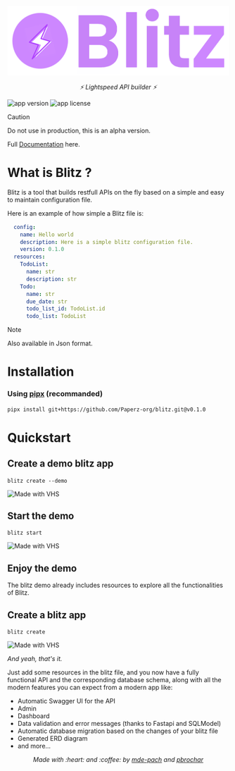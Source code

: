 #

![alt text](./docs/images/blitz_banner.png)
<p align="center">
  <em>⚡️ Lightspeed API builder ⚡️</em>
</p>

![app version](https://img.shields.io/badge/version-0.2.0-brightgreen)
![app license](https://img.shields.io/badge/license-MIT-brightgreen)

> [!CAUTION]
> Do not use in production, this is an alpha version.

Full [Documentation](https://paperz-org.github.io/blitz/) here.

# **What is Blitz ?**
Blitz is a tool that builds restfull APIs on the fly based on a simple and easy to maintain configuration file.

Here is an example of how simple a Blitz file is:
  ```yaml
    config:
      name: Hello world
      description: Here is a simple blitz configuration file.
      version: 0.1.0
    resources:
      TodoList:
        name: str
        description: str
      Todo:
        name: str
        due_date: str
        todo_list_id: TodoList.id
        todo_list: TodoList
  ```
> [!NOTE]
> Also available in Json format.

# Installation

### Using [pipx](https://pipx.pypa.io/stable/installation/) (recommanded)
```bash
pipx install git+https://github.com/Paperz-org/blitz.git@v0.1.0
```

# Quickstart

## Create a demo blitz app

```console
blitz create --demo
```
![Made with VHS](https://vhs.charm.sh/vhs-4fwHdy68qbYVz5RaZy2XJf.gif)

## Start the demo

```console
blitz start
```

![Made with VHS](https://vhs.charm.sh/vhs-2TEc58IujiV0CB1WoasT99.gif)

## Enjoy the demo

The blitz demo already includes resources to explore all the functionalities of Blitz.

## Create a blitz app

```console
blitz create
```
![Made with VHS](https://vhs.charm.sh/vhs-69aoDSUU50WfSQe3E8lXmv.gif)

*And yeah, that's it.*

Just add some resources in the blitz file, and you now have a fully functional API and the corresponding database schema, along with all the modern features you can expect from a modern app like:

- Automatic Swagger UI for the API
- Admin
- Dashboard
- Data validation and error messages (thanks to Fastapi and SQLModel)
- Automatic database migration based on the changes of your blitz file
- Generated ERD diagram
- and more...

<p align="center">
  <em>Made with :heart: and :coffee: by <a href="https://github.com/mde-pach">mde-pach</a> and <a href="https://github.com/pbrochar">pbrochar</a></em>
</p>


